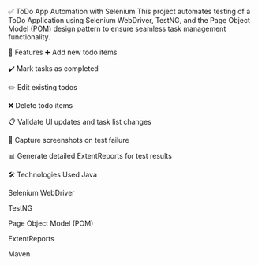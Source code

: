✅ ToDo App Automation with Selenium
This project automates testing of a ToDo Application using Selenium WebDriver, TestNG, and the Page Object Model (POM) design pattern to ensure seamless task management functionality.

🚀 Features
➕ Add new todo items

✔️ Mark tasks as completed

✏️ Edit existing todos

❌ Delete todo items

📋 Validate UI updates and task list changes

📸 Capture screenshots on test failure

📊 Generate detailed ExtentReports for test results

🛠️ Technologies Used
Java

Selenium WebDriver

TestNG

Page Object Model (POM)

ExtentReports

Maven

